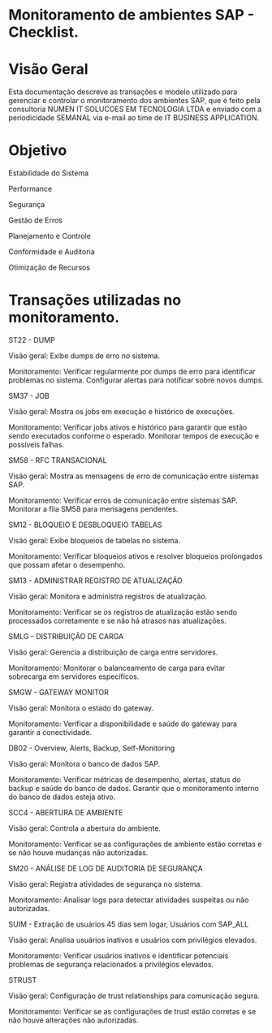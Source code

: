 

# Monitoramento de ambientes SAP - Checklist.

 

 

# Visão Geral 

 

Esta documentação descreve as transações e modelo utilizado para gerenciar e controlar o monitoramento dos ambientes SAP, que é feito pela consultoria NUMEN IT SOLUCOES EM TECNOLOGIA LTDA e enviado com a periodicidade SEMANAL via e-mail ao time de IT BUSINESS APPLICATION. 

 

 


# Objetivo 

Estabilidade do Sistema 

Performance

Segurança 

Gestão de Erros 

Planejamento e Controle 

Conformidade e Auditoria 

Otimização de Recursos  

# Transações utilizadas no monitoramento. 

 

ST22 - DUMP 

Visão geral: Exibe dumps de erro no sistema. 

Monitoramento: Verificar regularmente por dumps de erro para identificar problemas no sistema. Configurar alertas para notificar sobre novos dumps. 

 

SM37 - JOB 

Visão geral: Mostra os jobs em execução e histórico de execuções. 

Monitoramento: Verificar jobs ativos e histórico para garantir que estão sendo executados conforme o esperado. Monitorar tempos de execução e possíveis falhas. 

 

SM58 - RFC TRANSACIONAL 

Visão geral: Mostra as mensagens de erro de comunicação entre sistemas SAP. 

Monitoramento: Verificar erros de comunicação entre sistemas SAP. Monitorar a fila SM58 para mensagens pendentes. 

 

SM12 - BLOQUEIO E DESBLOQUEIO TABELAS 

Visão geral: Exibe bloqueios de tabelas no sistema. 

Monitoramento: Verificar bloqueios ativos e resolver bloqueios prolongados que possam afetar o desempenho. 

 

 

 

 

 

SM13 - ADMINISTRAR REGISTRO DE ATUALIZAÇÃO 

Visão geral: Monitora e administra registros de atualização. 

Monitoramento: Verificar se os registros de atualização estão sendo processados      corretamente e se não há atrasos nas atualizações. 

 

SMLG - DISTRIBUIÇÃO DE CARGA 

Visão geral: Gerencia a distribuição de carga entre servidores. 

Monitoramento: Monitorar o balanceamento de carga para evitar sobrecarga em servidores específicos. 

 

SMGW - GATEWAY MONITOR 

Visão geral: Monitora o estado do gateway. 

Monitoramento: Verificar a disponibilidade e saúde do gateway para garantir a conectividade. 

 

DB02 - Overview, Alerts, Backup, Self-Monitoring 

Visão geral: Monitora o banco de dados SAP. 

Monitoramento: Verificar métricas de desempenho, alertas, status do backup e saúde do banco de dados. Garantir que o monitoramento interno do banco de dados esteja ativo. 

 

SCC4 - ABERTURA DE AMBIENTE 

Visão geral: Controla a abertura do ambiente. 

Monitoramento: Verificar se as configurações de ambiente estão corretas e se não houve mudanças não autorizadas. 

 

SM20 - ANÁLISE DE LOG DE AUDITORIA DE SEGURANÇA 

Visão geral: Registra atividades de segurança no sistema. 

Monitoramento: Analisar logs para detectar atividades suspeitas ou não autorizadas. 

SUIM - Extração de usuários 45 dias sem logar, Usuários com SAP_ALL 

Visão geral: Analisa usuários inativos e usuários com privilégios elevados. 

Monitoramento: Verificar usuários inativos e identificar potenciais problemas de segurança relacionados a privilégios elevados. 

 

STRUST 

Visão geral: Configuração de trust relationships para comunicação segura. 

Monitoramento: Verificar se as configurações de trust estão corretas e se não houve alterações não autorizadas. 


